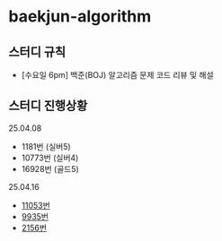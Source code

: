 # baekjun-algorithm

## 스터디 규칙
* [수요일 6pm] 백준(BOJ) 알고리즘 문제 코드 리뷰 및 해설

## 스터디 진행상황
25.04.08
* 1181번 (실버5)
* 10773번 (실버4)
* 16928번 (골드5)

25.04.16
* [11053번](https://www.acmicpc.net/problem/11053)
* [9935번](https://www.acmicpc.net/problem/9935)
* [2156번](https://www.acmicpc.net/problem/2156)
